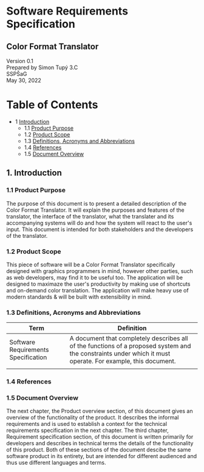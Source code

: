 # Software Requirements Specification
## Color Format Translator

Version 0.1  
Prepared by Simon Tupý 3.C  
SSPŠaG  
May 30, 2022

Table of Contents
================
* 1 [Introduction](#1-introduction)
  * 1.1 [Product Purpose](#11-product-purpose)
  * 1.2 [Product Scope](#12-product-scope)
  * 1.3 [Definitions, Acronyms and Abbreviations](#13-definitions-acronyms-and-abbreviations)
  * 1.4 [References](#14-references)
  * 1.5 [Document Overview](#15-document-overview)

## 1. Introduction

  
  ### 1.1 Product Purpose
The purpose of this document is to present a detailed description of the Color Format Translator. It will explain the purposes and features of the translator, the interface of the translator, what the translater and its accompanying systems will do and how the system will react to the user's input. This document is intended for both stakeholders and the developers of the translator.

### 1.2 Product Scope
This piece of software will be a Color Format Translator specifically designed with graphics programmers in mind, however other parties, such as web developers, may find it to be useful too. The application will be designed to maximaze the user's productivity by making use of shortcuts and on-demand color translation. The application will make heavy use of modern standards & will be built with extensibility in mind. 

### 1.3 Definitions, Acronyms and Abbreviations
| Term | Definition    |
| ---- | ------- |
| Software Requirements Specification  |  A document that completely describes all of the functions of a proposed system and the constraints under which it must operate. For example, this document.       |
|      |         |

### 1.4 References

### 1.5 Document Overview
The next chapter, the Product overview section, of this document gives an overview of the functionality of the product. It describes the informal requirements and is used to establish a context for the technical requirements specification in the next chapter. The third chapter, Requirement specification section, of this document is written primarily for developers and describes in technical terms the details of the functionality of this product. Both of these sections of the document descibe the same software product in its entirety, but are intended for different audienced and thus use different languages and terms.
